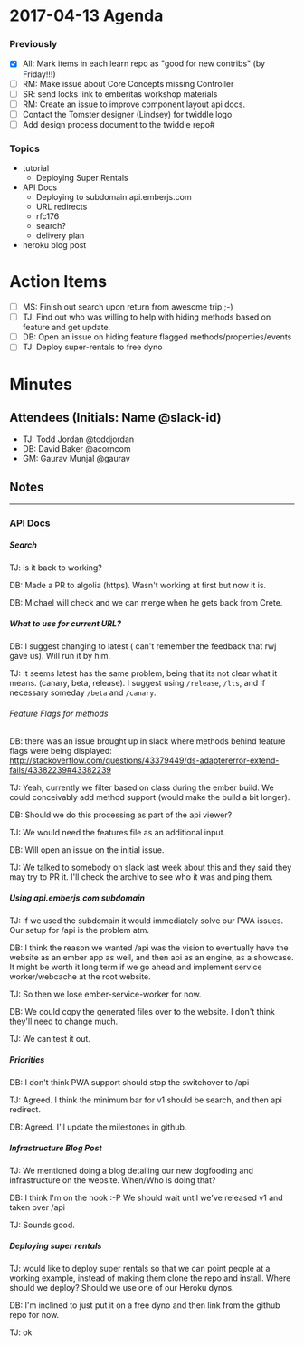 # 2017-04-13 Agenda

### Previously

- [x] All: Mark items in each learn repo as "good for new contribs" (by Friday!!!)
- [ ] RM: Make issue about Core Concepts missing Controller
- [ ] SR: send locks link to emberitas workshop materials
- [ ] RM: Create an issue to improve component layout api docs.
- [ ] Contact the Tomster designer (Lindsey) for twiddle logo
- [ ] Add design process document to the twiddle repo#

### Topics

- tutorial
  - Deploying Super Rentals
- API Docs
  - Deploying to subdomain api.emberjs.com
  - URL redirects
  - rfc176
  - search?
  - delivery plan
- heroku blog post

# Action Items

- [ ] MS: Finish out search upon return from awesome trip ;-)
- [ ] TJ: Find out who was willing to help with hiding methods based on feature and get update.
- [ ] DB: Open an issue on hiding feature flagged methods/properties/events
- [ ] TJ: Deploy super-rentals to free dyno

# Minutes

## Attendees (Initials: Name @slack-id)

- TJ: Todd Jordan @toddjordan
- DB: David Baker @acorncom
- GM: Gaurav Munjal @gaurav

## Notes

---

### API Docs

##### Search

TJ: is it back to working?

DB: Made a PR to algolia (https).  Wasn't working at first but now it is.

DB: Michael will check and we can merge when he gets back from Crete.

##### What to use for current URL?

DB: I suggest changing to latest ( can't remember the feedback that rwj gave us).  Will run it by him.

TJ: It seems latest has the same problem, being that its not clear what it means.  (canary, beta, release).  I suggest using `/release`, `/lts`, and if necessary someday `/beta` and `/canary`.

###### Feature Flags for methods

DB: there was an issue brought up in slack where methods behind feature flags were being displayed: http://stackoverflow.com/questions/43379449/ds-adaptererror-extend-fails/43382239#43382239

TJ: Yeah, currently we filter based on class during the ember build.  We could conceivably add method support (would make the build a bit longer).

DB: Should we do this processing as part of the api viewer?

TJ: We would need the features file as an additional input.

DB: Will open an issue on the initial issue.

TJ: We talked to somebody on slack last week about this and they said they may try to PR it. I'll check the archive to see who it was and ping them.

##### Using api.emberjs.com subdomain

TJ: If we used the subdomain it would immediately solve our PWA issues.  Our setup for /api is the problem atm.

DB: I think the reason we wanted /api was the vision to eventually have the website as an ember app as well, and then api as an engine, as a showcase.  It might be worth it long term if we go ahead and implement service worker/webcache at the root website.

TJ: So then we lose ember-service-worker for now.

DB: We could copy the generated files over to the website.  I don't think they'll need to change much.

TJ: We can test it out.

##### Priorities

DB:  I don't think PWA support should stop the switchover to /api

TJ: Agreed.  I think the minimum bar for v1 should be search, and then api redirect.

DB: Agreed.  I'll update the milestones in github.

##### Infrastructure Blog Post

TJ: We mentioned doing a blog detailing our new dogfooding and infrastructure on the website.  When/Who is doing that?

DB: I think I'm on the hook :-P  We should wait until we've released v1 and taken over /api

TJ: Sounds good.

##### Deploying super rentals

TJ: would like to deploy super rentals so that we can point people at a working example, instead of making them clone the repo and install.  Where should we deploy?  Should we use one of our Heroku dynos.

DB: I'm inclined to just put it on a free dyno and then link from the github repo for now.

TJ: ok

